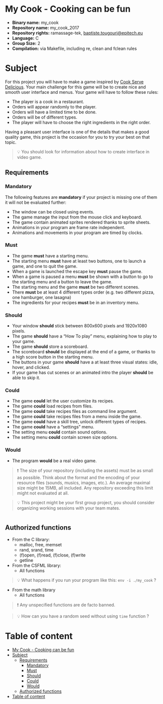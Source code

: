 # My Cook - Cooking can be fun

- **Binary name:** my_cook
- **Repository name:** my_cook_2017
- **Repository rights:** ramassage-tek, baptiste.tougouri@epitech.eu
- **Language:** C
- **Group Size:** 2
- **Compilation:** via Makefile, including re, clean and fclean rules


# Subject

For this project you will have to make a game inspired by [Cook Serve Delicious].
Your main challenge for this game will be to create nice and smooth user interface and
menus. Your game will have to follow these rules:
- The player is a cook in a restaurant.
- Orders will appear randomly to the player.
- Orders will have a limited time to be done.
- Orders will be of different types.
- The player will have to choose the right ingredients in the right order.

Having a pleasant user interface is one of the details that makes a good quality game, this project is the occasion for you to try your best on that topic.

> :bulb: You should look for information about how to create interface in video game.

## Requirements

### Mandatory
The following features are **mandatory** if your project is missing one of them it will not be evaluated further:
- The window can be closed using events.
- The game manage the input from the mouse click and keyboard.
- The game contain animated sprites rendered thanks to sprite sheets.
- Animations in your program are frame rate independent.
- Animations and movements in your program are timed by clocks.

### Must

- The game **must** have a starting menu.
- The starting menu **must** have at least two buttons, one to launch a game, and one to quit the game.
- When a game is launched the escape key **must** pause the game.
- When a game is paused a menu **must** be shown with a button to go to the starting menu and a button to leave the game.
- The starting menu and the game **must** be two different scenes.
- There **must** be at least 4 different types order (e.g. two different pizza, one hamburger, one lasagna)
- The ingredients for your recipes **must** be in an inventory menu.

### Should

- Your window **should** stick between 800x600 pixels and 1920x1080 pixels.
- The game **should** have a “How To play” menu, explaining how to play to your game.
- The game **should** store a scoreboard.
- The scoreboard **should** be displayed at the end of a game, or thanks to a high score button in the starting menu.
- The buttons in your game **should** have a at least three visual states: idle, hover, and clicked.
- If your game has cut scenes or an animated intro the player **should** be able to skip it.

### Could

- The game **could** let the user customize its recipes.
- The game **could** load recipes from files.
- The game **could** take recipes files as command line argument.
- The game **could** take recipes files from a menu inside the game.
- The game **could** have a skill tree, unlock different types of recipes.
- The game **could** have a “settings” menu.
- The setting menu **could** contain sound options.
- The setting menu **could** contain screen size options.

### Would

- The program **would** be a real video game.

> :exclamation: The size of your repository (including the assets) must be as small as possible. Think about the format and the encoding of your resource files (sounds, musics, images, etc.).
> An average maximal size might be 15MB, all included. Any repository exceeding this limit might not evaluated at all.

> :bulb: This project might be your first group project, you should consider organizing working sessions with your team mates.

<div align="center"><img src="http://www.vertigogaming.net/CSD/wp-content/uploads/2015/05/CSD_Logo.png" alt="" /></div>

## Authorized functions

- From the C library:
  - malloc, free, memset
  - rand, srand, time
  - (f)open, (f)read, (f)close, (f)write
  - getline
- From the CSFML library:
  - All functions

> :bulb: What happens if you run your program like this: `env -i ./my_cook` ?

- From the math library
  - All functions

> :exclamation: Any unspecified functions are de facto banned.

> :bulb: How can you have a random seed without using `time` function ?

# Table of content
<!-- TOC depthFrom:1 depthTo:6 withLinks:1 updateOnSave:1 orderedList:0 -->

- [My Cook - Cooking can be fun](#my-cook-cooking-can-be-fun)
- [Subject](#subject)
	- [Requirements](#requirements)
		- [Mandatory](#mandatory)
		- [Must](#must)
		- [Should](#should)
		- [Could](#could)
		- [Would](#would)
	- [Authorized functions](#authorized-functions)
- [Table of content](#table-of-content)

<!-- /TOC -->

[Cook Serve Delicious]: https://en.wikipedia.org/wiki/Cook,_Serve,_Delicious!
